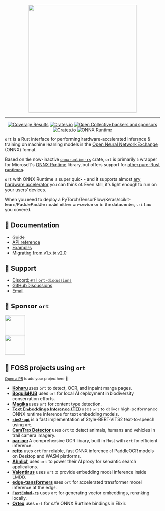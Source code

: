 <div align=center>
    <img src="https://parcel.pyke.io/v2/cdn/assetdelivery/ortrsv2/docs/trend-banner.png" width="350px">
    <hr />
    <a href="https://app.codecov.io/gh/pykeio/ort" target="_blank"><img alt="Coverage Results" src="https://img.shields.io/codecov/c/gh/pykeio/ort?style=for-the-badge"></a> <a href="https://crates.io/crates/ort" target="_blank"><img alt="Crates.io" src="https://img.shields.io/crates/d/ort?style=for-the-badge"></a> <a href="https://opencollective.com/pyke-osai" target="_blank"><img alt="Open Collective backers and sponsors" src="https://img.shields.io/opencollective/all/pyke-osai?style=for-the-badge&label=sponsors"></a>
    <br />
    <a href="https://crates.io/crates/ort" target="_blank"><img alt="Crates.io" src="https://img.shields.io/crates/v/ort?style=for-the-badge&label=ort&logo=rust"></a> <img alt="ONNX Runtime" src="https://img.shields.io/badge/onnxruntime-v1.23.1-blue?style=for-the-badge&logo=cplusplus">
</div>

`ort` is a Rust interface for performing hardware-accelerated inference & training on machine learning models in the [Open Neural Network Exchange](https://onnx.ai/) (ONNX) format.

Based on the now-inactive [`onnxruntime-rs`](https://github.com/nbigaouette/onnxruntime-rs) crate, `ort` is primarily a wrapper for Microsoft's [ONNX Runtime](https://onnxruntime.ai/) library, but offers support for [other pure-Rust runtimes](https://ort.pyke.io/backends).

`ort` with ONNX Runtime is super quick - and it supports almost [any hardware accelerator](https://ort.pyke.io/perf/execution-providers) you can think of. Even still, it's light enough to run on your users' devices.

When you need to deploy a PyTorch/TensorFlow/Keras/scikit-learn/PaddlePaddle model either on-device or in the datacenter, `ort` has you covered.

## 📖 Documentation
- [Guide](https://ort.pyke.io/)
- [API reference](https://docs.rs/ort/2.0.0-rc.10/ort/)
- [Examples](https://github.com/pykeio/ort/tree/main/examples)
- [Migrating from v1.x to v2.0](https://ort.pyke.io/migrating/v2)

## 🤔 Support
- [Discord: `#💬｜ort-discussions`](https://discord.gg/uQtsNu2xMa)
- [GitHub Discussions](https://github.com/pykeio/ort/discussions)
- [Email](mailto:contact@pyke.io)

## 🌠 Sponsor `ort`
<a href="https://opencollective.com/pyke-osai">
<img src="https://opencollective.com/pyke-osai/sponsors.svg" height="64" />
<br />
<img src="https://opencollective.com/pyke-osai/backers.svg" height="64" />
</a>

## 💖 FOSS projects using `ort`
<sub>[Open a PR](https://github.com/pykeio/ort/pulls) to add your project here 🌟</sub>

<!--
    This section only showcases projects with OSI-approved licenses: https://opensource.org/licenses
    Businesses that sponsor pyke will appear at the top of the README instead!
-->

- **[Koharu](https://github.com/mayocream/koharu)** uses `ort` to detect, OCR, and inpaint manga pages.
- **[BoquilaHUB](https://github.com/boquila/boquilahub/)** uses `ort` for local AI deployment in biodiversity conservation efforts.
- **[Magika](https://github.com/google/magika)** uses `ort` for content type detection.
- **[Text Embeddings Inference (TEI)](https://github.com/huggingface/text-embeddings-inference)** uses `ort` to deliver high-performance ONNX runtime inference for text embedding models.
- **[`sbv2-api`](https://github.com/neodyland/sbv2-api)** is a fast implementation of Style-BERT-VITS2 text-to-speech using `ort`.
- **[CamTrap Detector](https://github.com/bencevans/camtrap-detector)** uses `ort` to detect animals, humans and vehicles in trail camera imagery.
- **[oar-ocr](https://github.com/GreatV/oar-ocr)** A comprehensive OCR library, built in Rust with `ort` for efficient inference.
- **[retto](https://github.com/NekoImageLand/retto)** uses `ort` for reliable, fast ONNX inference of PaddleOCR models on Desktop and WASM platforms.
- **[Ahnlich](https://github.com/deven96/ahnlich)** uses `ort` to power their AI proxy for semantic search applications.
- **[Valentinus](https://github.com/kn0sys/valentinus)** uses `ort` to provide embedding model inference inside LMDB.
- **[edge-transformers](https://github.com/npc-engine/edge-transformers)** uses `ort` for accelerated transformer model inference at the edge.
- **[`FastEmbed-rs`](https://github.com/Anush008/fastembed-rs)** uses `ort` for generating vector embeddings, reranking locally.
- **[Ortex](https://github.com/relaypro-open/ortex)** uses `ort` for safe ONNX Runtime bindings in Elixir.
